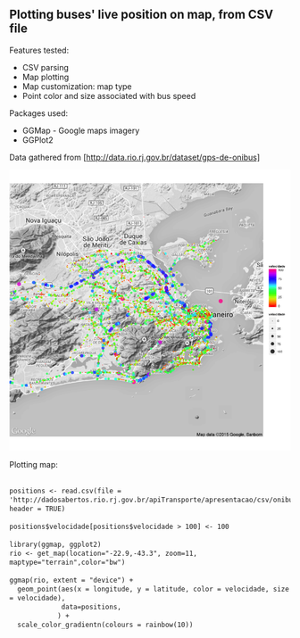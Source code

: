 ## Plotting buses' live position on map, from CSV file

Features tested:
* CSV parsing
* Map plotting
* Map customization: map type
* Point color and size associated with bus speed

Packages used:
* GGMap - Google maps imagery
* GGPlot2

Data gathered from [http://data.rio.rj.gov.br/dataset/gps-de-onibus]

![Buses position plot](image.png?raw=true)

Plotting map: 
```{r}

positions <- read.csv(file = 'http://dadosabertos.rio.rj.gov.br/apiTransporte/apresentacao/csv/onibus.cfm', header = TRUE)

positions$velocidade[positions$velocidade > 100] <- 100

library(ggmap, ggplot2)
rio <- get_map(location="-22.9,-43.3", zoom=11, maptype="terrain",color="bw")

ggmap(rio, extent = "device") +
  geom_point(aes(x = longitude, y = latitude, color = velocidade, size = velocidade), 
             data=positions,
            ) +
  scale_color_gradientn(colours = rainbow(10))

```
